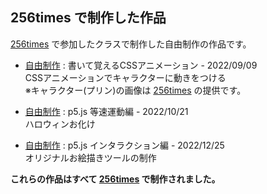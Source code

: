## 256times で制作した作品

[256times] で参加したクラスで制作した自由制作の作品です。

- [自由制作](https://github.com/oumelab/practice-256times/tree/main/css-animation) : 書いて覚えるCSSアニメーション - 2022/09/09<br>
CSSアニメーションでキャラクターに動きをつける<br>
※キャラクター(プリン)の画像は [256times] の提供です。

- [自由制作](https://github.com/oumelab/practice-256times/tree/main/p5js-uniform-motion) : p5.js 等速運動編 - 2022/10/21<br>
ハロウィンお化け

- [自由制作](https://github.com/oumelab/practice-256times/tree/main/p5js-interactions) : p5.js インタラクション編 - 2022/12/25<br>
オリジナルお絵描きツールの制作


**これらの作品はすべて [256times] で制作されました。**

[256times]: https://256times.com